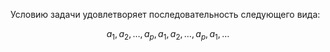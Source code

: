 Условию задачи удовлетворяет последовательность следующего вида:

$$ a_1, a_2,\ldots,a_p,a_1,a_2,\ldots,a_p,a_1, \ldots $$